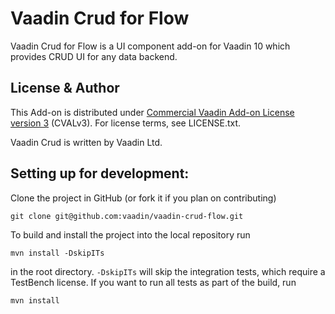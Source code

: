 # Vaadin Crud for Flow

Vaadin Crud for Flow is a UI component add-on for Vaadin 10 which provides CRUD UI for any data backend.

## License & Author

This Add-on is distributed under [Commercial Vaadin Add-on License version 3](http://vaadin.com/license/cval-3) (CVALv3). For license terms, see LICENSE.txt.

Vaadin Crud is written by Vaadin Ltd.


## Setting up for development:

Clone the project in GitHub (or fork it if you plan on contributing)

```
git clone git@github.com:vaadin/vaadin-crud-flow.git
```

To build and install the project into the local repository run 

```mvn install -DskipITs```

in the root directory. `-DskipITs` will skip the integration tests, which require a TestBench license. If you want to run all tests as part of the build, run

```mvn install```